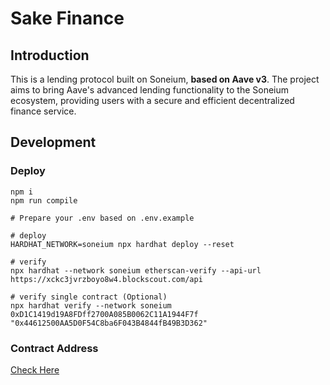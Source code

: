 # Sake Finance 

## Introduction

This is a lending protocol built on Soneium, **based on Aave v3**. The project aims to bring Aave's advanced lending functionality to the Soneium ecosystem, providing users with a secure and efficient decentralized finance service. 

## Development

### Deploy

```CMD
npm i
npm run compile

# Prepare your .env based on .env.example

# deploy
HARDHAT_NETWORK=soneium npx hardhat deploy --reset      

# verify 
npx hardhat --network soneium etherscan-verify --api-url https://xckc3jvrzboyo8w4.blockscout.com/api

# verify single contract (Optional)
npx hardhat verify --network soneium 0xD1C1419d19A8FDff2700A085B0062C11A1944F7f "0x44612500AA5D0F54C8ba6F043B4844fB49B3D362"
```

### Contract Address 
[Check Here](https://dev-docs.sakefinance.com/docs/dev-docs/contract-addresses/)